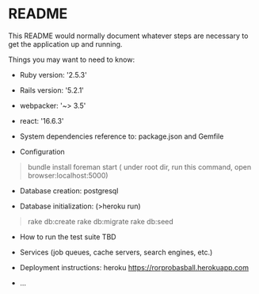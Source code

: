 # README

This README would normally document whatever steps are necessary to get the
application up and running.

Things you may want to need to know:

* Ruby version: '2.5.3'
* Rails version: '5.2.1'
* webpacker: '~> 3.5'
* react: '16.6.3'

* System dependencies
reference to: package.json and Gemfile

* Configuration
> bundle install 
> foreman start ( under root dir, run this command, open browser:localhost:5000)

* Database creation: postgresql

* Database initialization:
(>heroku run) 
>rake db:create 
>rake db:migrate
>rake db:seed

* How to run the test suite
TBD

* Services (job queues, cache servers, search engines, etc.)

* Deployment instructions: heroku
https://rorprobasball.herokuapp.com
* ...

